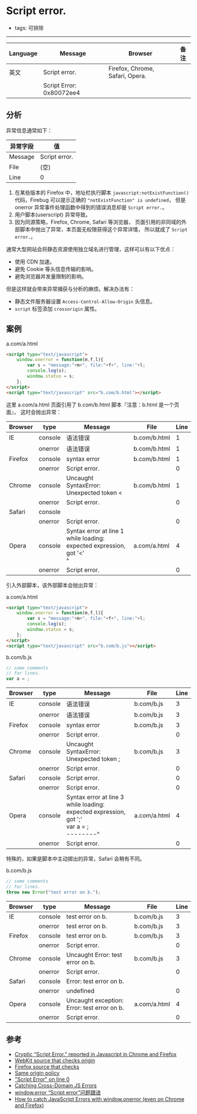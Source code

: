
# Script error.

- tags: 可排除

----

| Language | Message                  | Browser                         | 备注 |
|----------|--------------------------|---------------------------------|------|
| 英文     | Script error.            | Firefox, Chrome, Safari, Opera. |      |
|          | Script Error: 0x80072ee4 |                                 |      |

## 分析

异常信息通常如下：

| 异常字段 | 值            |
|----------|---------------|
| Message  | Script error. |
| File     | (空)          |
| Line     | 0             |

1. 在某些版本的 Firefox 中，地址栏执行脚本 `javascript:notExistFunction()`
    代码，Firebug 可以提示正确的 `"notExistFunction" is undefined`，
    但是 onerror 异常事件处理函数中得到的错误消息却是 `Script error.`。
1. 用户脚本(userscript) 异常导致。
1. 因为同源策略，Firefox, Chrome, Safari 等浏览器，
    页面引用的非同域的外部脚本中抛出了异常，本页面无权限获得这个异常详情，
    所以就成了 `Script error.`。

通常大型网站会将静态资源使用独立域名进行管理，这样可以有以下优点：

* 使用 CDN 加速。
* 避免 Cookie 等头信息传输的影响。
* 避免浏览器并发量限制的影响。

但是这样就会带来异常捕获与分析的麻烦。解决办法有：

* 静态文件服务器设置 `Access-Control-Allow-Origin` 头信息。
* `script` 标签添加 `crossorigin` 属性。


## 案例

a.com/a.html

```html
<script type="text/javascript">
    window.onerror = function(m,f,l){
        var s = "message:"+m+", file:"+f+", line:"+l;
        console.log(s);
        window.status = s;
    };
</script>
<script type="text/javascript" src="b.com/b.html"></script>
```

这里 a.com/a.html 页面引用了 b.com/b.html 脚本『注意：b.html 是一个页面』，
这时会抛出异常：

| Browser | type    | Message                                                                                              | File         | Line |
|---------|---------|------------------------------------------------------------------------------------------------------|--------------|------|
| IE      | console | 语法错误                                                                                             | b.com/b.html | 1    |
|         | onerror | 语法错误                                                                                             | b.com/b.html | 1    |
| Firefox | console | syntax error                                                                                         | b.com/b.html | 1    |
|         | onerror | Script error.                                                                                        |              | 0    |
| Chrome  | console | Uncaught SyntaxError: Unexpected token &lt;                                                          | b.com/b.html | 1    |
|         | onerror | Script error.                                                                                        |              | 0    |
| Safari  | console |                                                                                                      |              |      |
|         | onerror | Script error.                                                                                        |              | 0    |
| Opera   | console | Syntax error at line 1 while loading: expected expression, got '<'<br /><!DOCTYPE html PUBLI <br />^ | a.com/a.html | 4    |
|         | onerror | Script error.                                                                                        |              | 0    |


引入外部脚本，该外部脚本会抛出异常：

a.com/a.html

```html
<script type="text/javascript">
    window.onerror = function(m,f,l){
        var s = "message:"+m+", file:"+f+", line:"+l;
        console.log(s);
        window.status = s;
    };
</script>
<script type="text/javascript" src="b.com/b.js"></script>
```

b.com/b.js

```javascript
// some comments
// for lines.
var a = ;
```

| Browser | type    | Message                                                                                        | File         | Line |
|---------|---------|------------------------------------------------------------------------------------------------|--------------|------|
| IE      | console | 语法错误                                                                                       | b.com/b.js   | 3    |
|         | onerror | 语法错误                                                                                       | b.com/b.js   | 3    |
| Firefox | console | syntax error                                                                                   | b.com/b.js   | 3    |
|         | onerror | Script error.                                                                                  |              | 0    |
| Chrome  | console | Uncaught SyntaxError: Unexpected token ;                                                       | b.com/b.js   | 3    |
|         | onerror | Script error.                                                                                  |              | 0    |
| Safari  | console | Script error.                                                                                  |              | 0    |
|         | onerror | Script error.                                                                                  |              | 0    |
| Opera   | console | Syntax error at line 3 while loading: expected expression, got ';'<br/>var a = ;<br/>--------^ | a.com/a.html | 4    |
|         | onerror | Script error.                                                                                  |              | 0    |


特殊的，如果是脚本中主动掷出的异常，Safari 会稍有不同。

b.com/b.js

```javascript
// some comments
// for lines.
throw new Error("test error on b.");
```

| Browser | type    | Message                                     | File         | Line |
|---------|---------|---------------------------------------------|--------------|------|
| IE      | console | test error on b.                            | b.com/b.js   | 3    |
|         | onerror | test error on b.                            | b.com/b.js   | 3    |
| Firefox | console | test error on b.                            | b.com/b.js   | 3    |
|         | onerror | Script error.                               |              | 0    |
| Chrome  | console | Uncaught Error: test error on b.            | b.com/b.js   | 3    |
|         | onerror | Script error.                               |              | 0    |
| Safari  | console | Error: test error on b.                     |              |      |
|         | onerror | undefined                                   |              | 0    |
| Opera   | console | Uncaught exception: Error: test error on b. | a.com/a.html | 4    |
|         | onerror | Script error.                               |              | 0    |


## 参考

* [Cryptic “Script Error.” reported in Javascript in Chrome and Firefox](http://stackoverflow.com/questions/5913978/cryptic-script-error-reported-in-javascript-in-chrome-and-firefox)
* [WebKit source that checks origin](http://trac.webkit.org/browser/branches/chromium/648/Source/WebCore/dom/ScriptExecutionContext.cpp?rev=77122#L301)
* [Firefox source that checks](http://mxr.mozilla.org/mozilla-beta/source/dom/base/nsJSEnvironment.cpp#316)
* [Same origin policy](http://en.wikipedia.org/wiki/Same_origin_policy)
* ["Script Error" on line 0](http://blog.errorception.com/2012/04/script-error-on-line-0.html)
* [Catching Cross-Domain JS Errors](http://blog.errorception.com/2012/12/catching-cross-domain-js-errors.html)
* [window.error “Script error”问题跟进](http://www.webryan.net/2012/12/something-about-window-onerror-script-error/)
* [How to catch JavaScript Errors with window.onerror (even on Chrome and Firefox)](http://danlimerick.wordpress.com/2014/01/18/how-to-catch-javascript-errors-with-window-onerror-even-on-chrome-and-firefox/)
